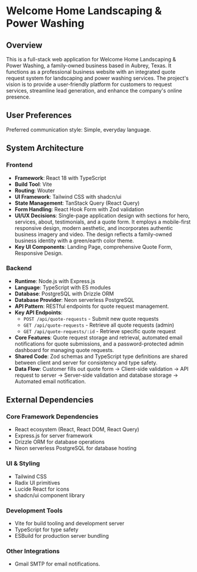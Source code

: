 # Welcome Home Landscaping & Power Washing

## Overview

This is a full-stack web application for Welcome Home Landscaping & Power Washing, a family-owned business based in Aubrey, Texas. It functions as a professional business website with an integrated quote request system for landscaping and power washing services. The project's vision is to provide a user-friendly platform for customers to request services, streamline lead generation, and enhance the company's online presence.

## User Preferences

Preferred communication style: Simple, everyday language.

## System Architecture

### Frontend
- **Framework**: React 18 with TypeScript
- **Build Tool**: Vite
- **Routing**: Wouter
- **UI Framework**: Tailwind CSS with shadcn/ui
- **State Management**: TanStack Query (React Query)
- **Form Handling**: React Hook Form with Zod validation
- **UI/UX Decisions**: Single-page application design with sections for hero, services, about, testimonials, and a quote form. It employs a mobile-first responsive design, modern aesthetic, and incorporates authentic business imagery and video. The design reflects a family-owned business identity with a green/earth color theme.
- **Key UI Components**: Landing Page, comprehensive Quote Form, Responsive Design.

### Backend
- **Runtime**: Node.js with Express.js
- **Language**: TypeScript with ES modules
- **Database**: PostgreSQL with Drizzle ORM
- **Database Provider**: Neon serverless PostgreSQL
- **API Pattern**: RESTful endpoints for quote request management.
- **Key API Endpoints**:
    - `POST /api/quote-requests` - Submit new quote requests
    - `GET /api/quote-requests` - Retrieve all quote requests (admin)
    - `GET /api/quote-requests/:id` - Retrieve specific quote request
- **Core Features**: Quote request storage and retrieval, automated email notifications for quote submissions, and a password-protected admin dashboard for managing quote requests.
- **Shared Code**: Zod schemas and TypeScript type definitions are shared between client and server for consistency and type safety.
- **Data Flow**: Customer fills out quote form → Client-side validation → API request to server → Server-side validation and database storage → Automated email notification.

## External Dependencies

### Core Framework Dependencies
- React ecosystem (React, React DOM, React Query)
- Express.js for server framework
- Drizzle ORM for database operations
- Neon serverless PostgreSQL for database hosting

### UI & Styling
- Tailwind CSS
- Radix UI primitives
- Lucide React for icons
- shadcn/ui component library

### Development Tools
- Vite for build tooling and development server
- TypeScript for type safety
- ESBuild for production server bundling

### Other Integrations
- Gmail SMTP for email notifications.